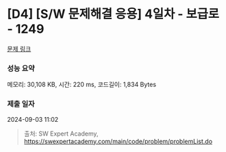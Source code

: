 # [D4] [S/W 문제해결 응용] 4일차 - 보급로 - 1249 

[문제 링크](https://swexpertacademy.com/main/code/problem/problemDetail.do?contestProbId=AV15QRX6APsCFAYD) 

### 성능 요약

메모리: 30,108 KB, 시간: 220 ms, 코드길이: 1,834 Bytes

### 제출 일자

2024-09-03 11:02



> 출처: SW Expert Academy, https://swexpertacademy.com/main/code/problem/problemList.do